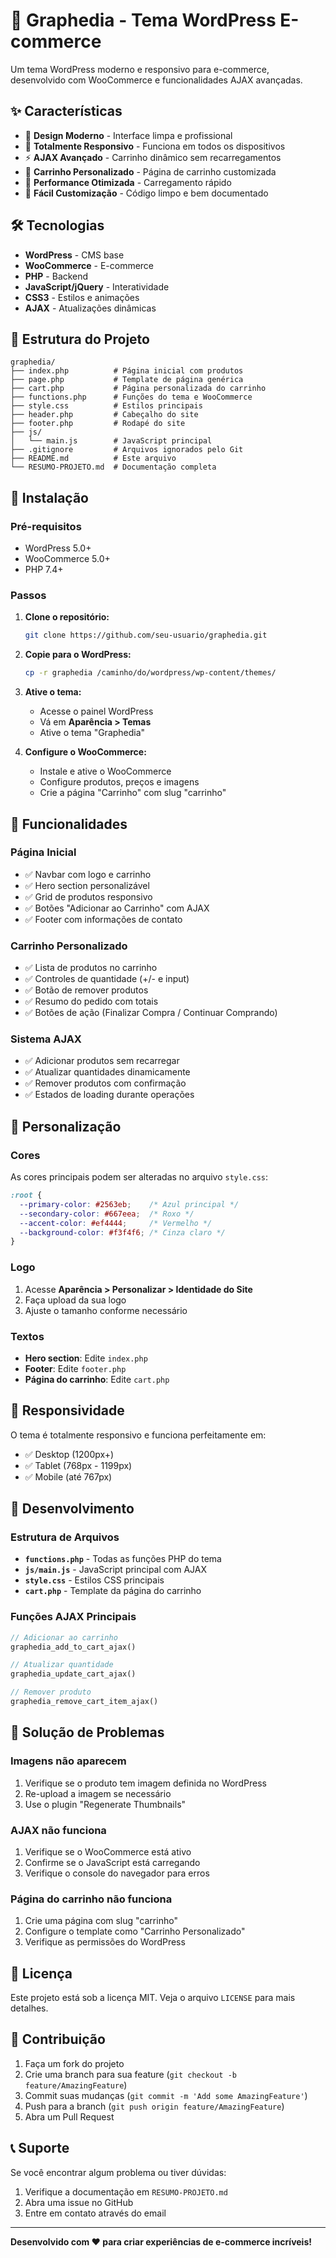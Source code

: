 # 🛒 Graphedia - Tema WordPress E-commerce

Um tema WordPress moderno e responsivo para e-commerce, desenvolvido com WooCommerce e funcionalidades AJAX avançadas.

## ✨ Características

- 🎨 **Design Moderno** - Interface limpa e profissional
- 📱 **Totalmente Responsivo** - Funciona em todos os dispositivos
- ⚡ **AJAX Avançado** - Carrinho dinâmico sem recarregamentos
- 🛒 **Carrinho Personalizado** - Página de carrinho customizada
- 🚀 **Performance Otimizada** - Carregamento rápido
- 🔧 **Fácil Customização** - Código limpo e bem documentado

## 🛠️ Tecnologias

- **WordPress** - CMS base
- **WooCommerce** - E-commerce
- **PHP** - Backend
- **JavaScript/jQuery** - Interatividade
- **CSS3** - Estilos e animações
- **AJAX** - Atualizações dinâmicas

## 📁 Estrutura do Projeto

```
graphedia/
├── index.php          # Página inicial com produtos
├── page.php           # Template de página genérica
├── cart.php           # Página personalizada do carrinho
├── functions.php      # Funções do tema e WooCommerce
├── style.css          # Estilos principais
├── header.php         # Cabeçalho do site
├── footer.php         # Rodapé do site
├── js/
│   └── main.js        # JavaScript principal
├── .gitignore         # Arquivos ignorados pelo Git
├── README.md          # Este arquivo
└── RESUMO-PROJETO.md  # Documentação completa
```

## 🚀 Instalação

### Pré-requisitos
- WordPress 5.0+
- WooCommerce 5.0+
- PHP 7.4+

### Passos
1. **Clone o repositório:**
   ```bash
   git clone https://github.com/seu-usuario/graphedia.git
   ```

2. **Copie para o WordPress:**
   ```bash
   cp -r graphedia /caminho/do/wordpress/wp-content/themes/
   ```

3. **Ative o tema:**
   - Acesse o painel WordPress
   - Vá em **Aparência > Temas**
   - Ative o tema "Graphedia"

4. **Configure o WooCommerce:**
   - Instale e ative o WooCommerce
   - Configure produtos, preços e imagens
   - Crie a página "Carrinho" com slug "carrinho"

## 🎯 Funcionalidades

### Página Inicial
- ✅ Navbar com logo e carrinho
- ✅ Hero section personalizável
- ✅ Grid de produtos responsivo
- ✅ Botões "Adicionar ao Carrinho" com AJAX
- ✅ Footer com informações de contato

### Carrinho Personalizado
- ✅ Lista de produtos no carrinho
- ✅ Controles de quantidade (+/- e input)
- ✅ Botão de remover produtos
- ✅ Resumo do pedido com totais
- ✅ Botões de ação (Finalizar Compra / Continuar Comprando)

### Sistema AJAX
- ✅ Adicionar produtos sem recarregar
- ✅ Atualizar quantidades dinamicamente
- ✅ Remover produtos com confirmação
- ✅ Estados de loading durante operações

## 🎨 Personalização

### Cores
As cores principais podem ser alteradas no arquivo `style.css`:
```css
:root {
  --primary-color: #2563eb;    /* Azul principal */
  --secondary-color: #667eea;  /* Roxo */
  --accent-color: #ef4444;     /* Vermelho */
  --background-color: #f3f4f6; /* Cinza claro */
}
```

### Logo
1. Acesse **Aparência > Personalizar > Identidade do Site**
2. Faça upload da sua logo
3. Ajuste o tamanho conforme necessário

### Textos
- **Hero section**: Edite `index.php`
- **Footer**: Edite `footer.php`
- **Página do carrinho**: Edite `cart.php`

## 📱 Responsividade

O tema é totalmente responsivo e funciona perfeitamente em:
- ✅ Desktop (1200px+)
- ✅ Tablet (768px - 1199px)
- ✅ Mobile (até 767px)

## 🔧 Desenvolvimento

### Estrutura de Arquivos
- **`functions.php`** - Todas as funções PHP do tema
- **`js/main.js`** - JavaScript principal com AJAX
- **`style.css`** - Estilos CSS principais
- **`cart.php`** - Template da página do carrinho

### Funções AJAX Principais
```php
// Adicionar ao carrinho
graphedia_add_to_cart_ajax()

// Atualizar quantidade
graphedia_update_cart_ajax()

// Remover produto
graphedia_remove_cart_item_ajax()
```

## 🐛 Solução de Problemas

### Imagens não aparecem
1. Verifique se o produto tem imagem definida no WordPress
2. Re-upload a imagem se necessário
3. Use o plugin "Regenerate Thumbnails"

### AJAX não funciona
1. Verifique se o WooCommerce está ativo
2. Confirme se o JavaScript está carregando
3. Verifique o console do navegador para erros

### Página do carrinho não funciona
1. Crie uma página com slug "carrinho"
2. Configure o template como "Carrinho Personalizado"
3. Verifique as permissões do WordPress

## 📄 Licença

Este projeto está sob a licença MIT. Veja o arquivo `LICENSE` para mais detalhes.

## 🤝 Contribuição

1. Faça um fork do projeto
2. Crie uma branch para sua feature (`git checkout -b feature/AmazingFeature`)
3. Commit suas mudanças (`git commit -m 'Add some AmazingFeature'`)
4. Push para a branch (`git push origin feature/AmazingFeature`)
5. Abra um Pull Request

## 📞 Suporte

Se você encontrar algum problema ou tiver dúvidas:
1. Verifique a documentação em `RESUMO-PROJETO.md`
2. Abra uma issue no GitHub
3. Entre em contato através do email

---

**Desenvolvido com ❤️ para criar experiências de e-commerce incríveis!** 

</footer>